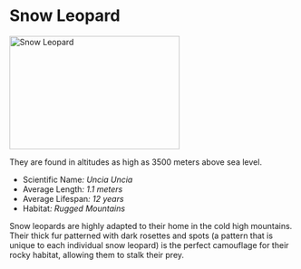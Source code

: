 <!DOCTYPE html>
<html>
<head>
	<meta charset="utf-8">
	<title>Building the Prototype</title>
  	<link href="styles.css" rel="stylesheet">
</head>
<body>
	<div id="container">
		<h1>Snow Leopard</h1>
		<img src="http://d2ouvy59p0dg6k.cloudfront.net/img/original/copy_of_copy_of_sl7_1.jpg" alt="Snow Leopard" height="200px" width="300px">
		<div id="card" class="animal-info">
			<p id="interesting-fact">They are found in altitudes as high as 3500 meters above sea level.</p>
			<ul id="facts">
              <li><span>Scientific Name</span><em>: Uncia Uncia</em></li>
				<li><span>Average Length</span><em>: 1.1 meters</em></li>
				<li><span>Average Lifespan</span><em>: 12 years</em></li>
				<li><span>Habitat</span><em>: Rugged Mountains</em></li>
			</ul>
			<p id="summary">Snow leopards are highly adapted to their home in the cold high mountains. Their thick fur patterned with dark rosettes and spots (a pattern that is unique to each individual snow leopard) is the perfect camouflage for their rocky habitat, allowing them to stalk their prey.</p>
		</div>
	</div>
</body>
</html>
